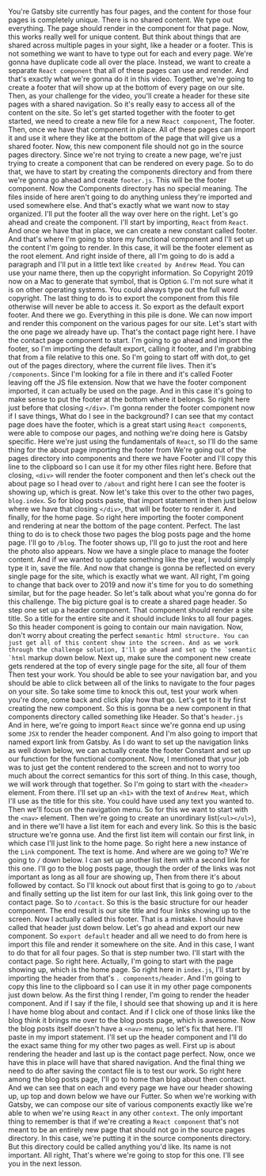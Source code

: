 You're Gatsby site currently has four pages, and the content for those four pages is completely unique.
There is no shared content.
We type out everything.
The page should render in the component for that page.
Now, this works really well for unique content.
But think about things that are shared across multiple pages in your sight, like a header or a footer.
This is not something we want to have to type out for each and every page.
We're gonna have duplicate code all over the place.
Instead, we want to create a separate `React component` that all of these pages can use and render.
And that's exactly what we're gonna do it in this video.
Together, we're going to create a footer that will show up at the bottom of every page on our site.
Then, as your challenge for the video, you'll create a header for these site pages with a shared navigation.
So it's really easy to access all of the content on the site.
So let's get started together with the footer to get started, we need to create a new file for a new `React component`, The footer.
Then, once we have that component in place.
All of these pages can import it and use it where they like at the bottom of the page that will give us a shared footer.
Now, this new component file should not go in the source pages directory.
Since we're not trying to create a new page, we're just trying to create a component that can be rendered on every page.
So to do that, we have to start by creating the components directory and from there we're gonna go ahead and create `footer.js`.
This will be the footer component.
Now the Components directory has no special meaning.
The files inside of here aren't going to do anything unless they're imported and used somewhere else.
And that's exactly what we want now to stay organized.
I'll put the footer all the way over here on the right.
Let's go ahead and create the component.
I'll start by importing, `React` from `React`.
And once we have that in place, we can create a new constant called footer.
And that's where I'm going to store my functional component and I'll set up the content I'm going to render.
In this case, it will be the footer element as the root element.
And right inside of there, all I'm going to do is add a paragraph and I'll put in a little text like `created by Andrew Mead`.
You can use your name there, then up the copyright information.
So Copyright 2019 now on a Mac to generate that symbol, that is Option `G`.
I'm not sure what it is on other operating systems.
You could always type out the full word copyright.
The last thing to do is to export the component from this file otherwise will never be able to access it.
So export as the default export footer.
And there we go.
Everything in this pile is done.
We can now import and render this component on the various pages for our site.
Let's start with the one page we already have up.
That's the contact page right here.
I have the contact page component to start.
I'm going to go ahead and import the footer, so I'm importing the default export, calling it footer, and I'm grabbing that from a file relative to this one.
So I'm going to start off with dot,.to get out of the pages directory, where the current file lives.
Then it's `/components`.
Since I'm looking for a file in there and it's called Footer leaving off the JS file extension.
Now that we have the footer component imported, it can actually be used on the page.
And in this case it's going to make sense to put the footer at the bottom where it belongs.
So right here just before that closing `</div>`.
I'm gonna render the footer component now if I save things, What do I see in the background? I can see that my contact page does have the footer, which is a great start using `React component`s, were able to compose our pages, and nothing we're doing here is Gatsby specific.
Here we're just using the fundamentals of `React`, so I'll do the same thing for the about page importing the footer from We're going out of the pages directory into components and there we have Footer and I'll copy this line to the clipboard so I can use it for my other files right here.
Before that closing, `<div>` will render the footer component and then let's check out the about page so I head over to `/about` and right here I can see the footer is showing up, which is great.
Now let's take this over to the other two pages, `blog.index`.
So for blog posts paste, that import statement in then just below where we have that closing `</div>`, that will be footer to render it.
And finally, for the home page.
So right here importing the footer component and rendering at near the bottom of the page content.
Perfect.
The last thing to do is to check those two pages the blog posts page and the home page.
I'll go to `/blog`.
The footer shows up, I'll go to just the root and here the photo also appears.
Now we have a single place to manage the footer content.
And if we wanted to update something like the year, I would simply type it in, save the file.
And now that change is gonna be reflected on every single page for the site, which is exactly what we want.
All right, I'm going to change that back over to 2019 and now it's time for you to do something similar, but for the page header.
So let's talk about what you're gonna do for this challenge.
The big picture goal is to create a shared page header.
So step one set up a header component.
That component should render a site title.
So a title for the entire site and it should include links to all four pages.
So this header component is going to contain our main navigation.
Now, don't worry about creating the perfect `semantic `html`` structure.
You can just get all of this content show into the screen.
And as we work through the challenge solution, I'll go ahead and set up the `semantic `html`` markup down below.
Next up, make sure the component new create gets rendered at the top of every single page for the site, all four of them Then test your work.
You should be able to see your navigation bar, and you should be able to click between all of the links to navigate to the four pages on your site.
So take some time to knock this out, test your work when you're done, come back and click play how that go.
Let's get to it by first creating the new component.
So this is gonna be a new component in that components directory called something like Header.
So that's `header.js` And in here, we're going to import `React` since we're gonna end up using some `JSX` to render the header component.
And I'm also going to import that named export link from Gatsby.
As I do want to set up the navigation links as well down below, we can actually create the footer Constant and set up our function for the functional component.
Now, I mentioned that your job was to just get the content rendered to the screen and not to worry too much about the correct semantics for this sort of thing.
In this case, though, we will work through that together.
So I'm going to start with the `<header>` element.
From there.
I'll set up an `<h1>` with the text of `Andrew Meat`, which I'll use as the title for this site.
You could have used any text you wanted to.
Then we'll focus on the navigation menu.
So for this we want to start with the `<nav>` element.
Then we're going to create an unordinary list(`<ul></ul>`), and in there we'll have a list item for each and every link.
So this is the basic structure we're gonna use.
And the first list item will contain our first link, in which case I'll just link to the home page.
So right here a new instance of the `Link` component.
The text is home.
And where are we going to? We're going to `/` down below.
I can set up another list item with a second link for this one.
I'll go to the blog posts page, though the order of the links was not important as long as all four are showing up, Then from there it's about followed by contact.
So I'll knock out about first that is going to go to `/about` and finally setting up the list item for our last link, this link going over to the contact page.
So to `/contact`.
So this is the basic structure for our header component.
The end result is our site title and four links showing up to the screen.
Now I actually called this footer.
That is a mistake.
I should have called that header just down below.
Let's go ahead and export our new component.
So  `export default` header and all we need to do from here is import this file and render it somewhere on the site.
And in this case, I want to do that for all four pages.
So that is step number two.
I'll start with the contact page.
So right here.
Actually, I'm going to start with the page showing up, which is the home page.
So right here in `index.js`, I'll start by importing the header from that's `.
components/header`.
And I'm going to copy this line to the clipboard so I can use it in my other page components just down below.
As the first thing I render, I'm going to render the header component.
And if I say if the file, I should see that showing up and it is here I have home blog about and contact.
And if I click one of those links like the blog think it brings me over to the blog posts page, which is awesome.
Now the blog posts itself doesn't have a `<nav>` menu, so let's fix that here.
I'll paste in my import statement.
I'll set up the header component and I'll do the exact same thing for my other two pages as well.
First up is about rendering the header and last up is the contact page perfect.
Now, once we have this in place will have that shared navigation.
And the final thing we need to do after saving the contact file is to test our work.
So right here among the blog posts page, I'll go to home than blog about then contact.
And we can see that on each and every page we have our header showing up, up top and down below we have our Futter.
So when we're working with Gatsby, we can compose our site of various components exactly like we're able to when we're using `React` in any other `context`.
The only important thing to remember is that if we're creating a `React component` that's not meant to be an entirely new page that should not go in the source pages directory.
In this case, we're putting it in the source components directory.
But this directory could be called anything you'd like.
Its name is not important.
All right, That's where we're going to stop for this one.
I'll see you in the next lesson.
